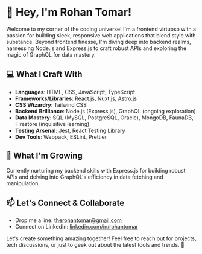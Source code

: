 # 🚀 Hey, I'm Rohan Tomar!

Welcome to my corner of the coding universe! I'm a frontend virtuoso with a passion for building sleek, responsive web applications that blend style with substance. Beyond frontend finesse, I'm diving deep into backend realms, harnessing Node.js and Express.js to craft robust APIs and exploring the magic of GraphQL for data mastery.

## 💻 What I Craft With

- **Languages**: HTML, CSS, JavaScript, TypeScript
- **Frameworks/Libraries**: React.js, Nuxt.js, Astro.js
- **CSS Wizardry**: Tailwind CSS
- **Backend Brilliance**: Node.js (Express.js), GraphQL (ongoing exploration)
- **Data Mastery**: SQL (MySQL, PostgreSQL, Oracle), MongoDB, FaunaDB, Firestore (inquisitive learning)
- **Testing Arsenal**: Jest, React Testing Library
- **Dev Tools**: Webpack, ESLint, Prettier

## 🌱 What I'm Growing

Currently nurturing my backend skills with Express.js for building robust APIs and delving into GraphQL's efficiency in data fetching and manipulation.

## 📫 Let's Connect & Collaborate

- Drop me a line: [therohantomar@gmail.com](mailto:therohantomar@gmail.com)
- Connect on LinkedIn: [linkedin.com/in/rohantomar](https://www.linkedin.com/in/rohantomar/)


Let's create something amazing together! Feel free to reach out for projects, tech discussions, or just to geek out about the latest tools and trends. 🌟

